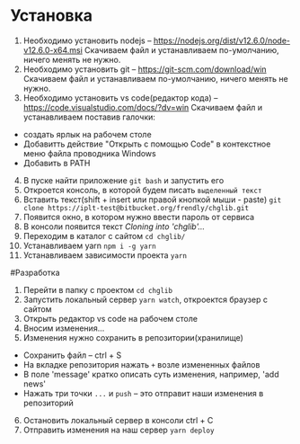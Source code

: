# Установка
1. Необходимо установить nodejs – https://nodejs.org/dist/v12.6.0/node-v12.6.0-x64.msi
Скачиваем файл и устанавливаем по-умолчанию, ничего менять не нужно.
2. Необходимо установить git – https://git-scm.com/download/win
Скачиваем файл и устанавливаем по-умолчанию, ничего менять не нужно.
3. Необходимо установить vs code(редактор кода) – https://code.visualstudio.com/docs/?dv=win
Скачиваем файл и устанавливаем поставив галочки:
* создать ярлык на рабочем столе
* Добавитть действие "Открыть с помощью Code" в контекстное меню файла проводника Windows
* Добавить в PATH
4. В пуске найти приложение `git bash` и запустить его
5. Откроется консоль, в которой будем писать `выделенный текст`
6. Вставить текст(shift + insert или правой кнопкой мыши - paste) `git clone https://iplt-test@bitbucket.org/frendly/chglib.git`
7. Появится окно, в котором нужно ввести пароль от сервиса
8. В консоли появится текст _Cloning into 'chglib'..._
9. Переходим в каталог с сайтом `cd chglib/`
10. Устанавливаем yarn `npm i -g yarn`
11. Устанавливаем зависимости проекта `yarn`

#Разработка
1. Перейти в папку с проектом `cd chglib`
2. Запустить локальный сервер `yarn watch`, откроектся браузер с сайтом
3. Открыть редактор vs code на рабочем столе
4. Вносим изменения...
5. Изменения нужно сохранить в репозитории(хранилище)
  * Сохранить файл – ctrl + S
  * На вкладке репозитория нажать `+` возле измененных файлов
  * В поле 'message' кратко описать суть изменения, например, 'add news'
  * Нажать три точки `...` и `push` – это отправит наши изменения в репозиторий
6. Остановить локальный сервер в консоли ctrl + C
7. Отправить изменения на наш сервер `yarn deploy`